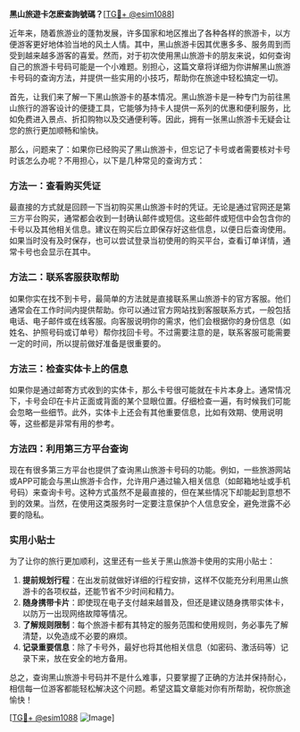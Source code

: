 **黑山旅遊卡怎麽查詢號碼？**[[TG💪+ @esim1088](https://t.me/s/esim1088)]

近年来，随着旅游业的蓬勃发展，许多国家和地区推出了各种各样的旅游卡，以方便游客更好地体验当地的风土人情。其中，黑山旅游卡因其优惠多多、服务周到而受到越来越多游客的喜爱。然而，对于初次使用黑山旅游卡的朋友来说，如何查询自己的旅游卡号码可能是一个小难题。别担心，这篇文章将详细为你讲解黑山旅游卡号码的查询方法，并提供一些实用的小技巧，帮助你在旅途中轻松搞定一切。

首先，让我们来了解一下黑山旅游卡的基本情况。黑山旅游卡是一种专门为前往黑山旅行的游客设计的便捷工具，它能够为持卡人提供一系列的优惠和便利服务，比如免费进入景点、折扣购物以及交通便利等。因此，拥有一张黑山旅游卡无疑会让您的旅行更加顺畅和愉快。

那么，问题来了：如果你已经购买了黑山旅游卡，但忘记了卡号或者需要核对卡号时该怎么办呢？不用担心，以下是几种常见的查询方式：

### 方法一：查看购买凭证

最直接的方式就是回顾一下当初购买黑山旅游卡时的凭证。无论是通过官网还是第三方平台购买，通常都会收到一封确认邮件或短信。这些邮件或短信中会包含你的卡号以及其他相关信息。建议在购买后立即保存好这些信息，以便日后查询使用。如果当时没有及时保存，也可以尝试登录当初使用的购买平台，查看订单详情，通常卡号也会显示在其中。

### 方法二：联系客服获取帮助

如果你实在找不到卡号，最简单的方法就是直接联系黑山旅游卡的官方客服。他们通常会在工作时间内提供帮助。你可以通过官方网站找到客服联系方式，一般包括电话、电子邮件或在线客服。向客服说明你的需求，他们会根据你的身份信息（如姓名、护照号码或订单号）帮你找回卡号。不过需要注意的是，联系客服可能需要一定的时间，所以提前做好准备是很重要的。

### 方法三：检查实体卡上的信息

如果你是通过邮寄方式收到的实体卡，那么卡号很可能就在卡片本身上。通常情况下，卡号会印在卡片正面或背面的某个显眼位置。仔细检查一遍，有时候我们可能会忽略一些细节。此外，实体卡上还会有其他重要信息，比如有效期、使用说明等，这些都是非常有用的参考。

### 方法四：利用第三方平台查询

现在有很多第三方平台也提供了查询黑山旅游卡号码的功能。例如，一些旅游网站或APP可能会与黑山旅游卡合作，允许用户通过输入相关信息（如邮箱地址或手机号码）来查询卡号。这种方式虽然不是最直接的，但在某些情况下却能起到意想不到的效果。当然，在使用这类服务时一定要注意保护个人信息安全，避免泄露不必要的隐私。

### 实用小贴士

为了让你的旅行更加顺利，这里还有一些关于黑山旅游卡使用的实用小贴士：

1. **提前规划行程**：在出发前就做好详细的行程安排，这样不仅能充分利用黑山旅游卡的各项权益，还能节省不少时间和精力。
2. **随身携带卡片**：即使现在电子支付越来越普及，但还是建议随身携带实体卡，以防万一出现网络故障等情况。
3. **了解规则限制**：每个旅游卡都有其特定的服务范围和使用规则，务必事先了解清楚，以免造成不必要的麻烦。
4. **记录重要信息**：除了卡号外，最好也将其他相关信息（如密码、激活码等）记录下来，放在安全的地方备用。

总之，查询黑山旅游卡号码并不是什么难事，只要掌握了正确的方法并保持耐心，相信每一位游客都能轻松解决这个问题。希望这篇文章能对你有所帮助，祝你旅途愉快！

[[TG💪+ @esim1088](https://t.me/s/esim1088) ![Image](https://i.postimg.cc/4NQfJmqS/Snipaste-2025-05-13-00-14-12.png)]